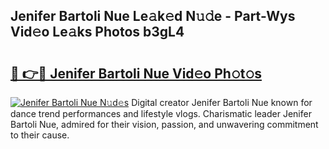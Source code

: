 ## Jenifer Bartoli Nue Le𝚊k𝚎d N𝚞𝚍e - Part-Wys Vid𝚎o Le𝚊ks Photos b3gL4

# <h2><a href="http://fb7bs1.evod.top/?m=Jenifer+Bartoli+Nue">🔗 👉🔴 Jenifer Bartoli Nue Vid𝚎o Ph𝚘t𝚘s</a></h2>

[![Jenifer Bartoli Nue N𝚞d𝚎s](https://i.imgur.com/8V9OHl7.gif)](http://fb7bs1.evod.top/?m=Jenifer+Bartoli+Nue)
Digital creator Jenifer Bartoli Nue known for dance trend performances and lifestyle vlogs. Charismatic leader Jenifer Bartoli Nue, admired for their vision, passion, and unwavering commitment to their cause. 
